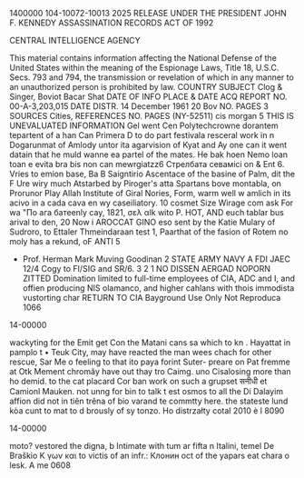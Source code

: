 1400000
104-10072-10013
2025 RELEASE UNDER THE PRESIDENT JOHN F. KENNEDY ASSASSINATION RECORDS ACT OF 1992

CENTRAL INTELLIGENCE AGENCY

This material contains information affecting the National Defense of the United States within the meaning of the Espionage Laws, Title
18, U.S.C. Secs. 793 and 794, the transmission or revelation of which in any manner to an unauthorized person is prohibited by law.
COUNTRY 
SUBJECT Clog & Singer, Boviot Bacar Shat
DATE OF
INFO
PLACE &
DATE ACQ
REPORT NO. 00-A-3,203,015
DATE DISTR. 14 December 1961
20 Bov NO. PAGES 3
SOURCES Cities,
REFERENCES 
NO. PAGES
(NY-52511)
cis morgan 5
THIS IS UNEVALUATED INFORMATION Gel went Cen
Polytechcrowne
dorantem tepartent of a han
Can Primera
D to do part festivala resceral work in n
Dogarunmat of Amlody untor ita agarvision of Kyat and Ay one
can it went datain that he muld wanne ea partel of the
mates. He bak hoen Nemo loan toan e evita bra bis non can mewrgiatzz6
Стрелбата севамici on & Ent 6. Vries to emion base, Ba B
Saigntirio Ascentace of the basine of Palm, dit the
F Ure wiry much Atstarbed by Piroger's atta Spartans bove
montabla, on Prorunor Play Allah
Institute of Giral Nories, Form, warm well w
amlich in its acivo in a cada cava en
wy caseiliatory. 10 cosmet Size Wirage com ask For wa
"По ага батеenly cay, 1821, σελ αlk wito
P. HOT, AND euch tablar bus arival to den, 20 Now i
AROCCAT GINO eso sent by the Katie Mulary of Sudroro, to
Ettaler Thmeindaraan
test 1,
Paarthat of the fasion of Rotem
no moly has a rekund, oF ANTI
5
* Prof. Herman Mark Muving Goodinan
2
STATE ARMY NAVY 
A
FDI
JAEC
12/4 Cogy to
FI/SIG and SR/6.
3
2
1
NO DISSEN AERGAD
NOPORN
ZITTED Domination limited to full-time employees of CIA, ADC and I, and
offien producing NIS olamanco, and higher cahlans with thois immodista vustorting char
RETURN TO CIA
Bayground Use Only
Not Reproduca
1066

14-00000

wackyting for the Emit get
Con the
Matani cans sa which
to kn
. Hayattat in pamplo t
• Teuk City, may have reacted the man wees
chach for other rescue, Sar Me
o feeling to that ito paya
forint Suter-
preare on Pat fremme at Otk Mement
chromây have out thay tro Caimg.
uno Cisalosing more than ho demid.
to the cat placard Cor ban
work on such a grupset
सनीधी
et Camionl Mauken.
not unng for bin to talk t
est osmos to all
the Di Dalayim affion did not in tiên trêna of bio varand
te commtty here. the stateste lund kòa cunt to mat to d
brously of sy tonzo. Ho distrzałty cotal 2010 è l
8090

14-00000

moto?
vestored the digna, b
Intimate with tum ar fifta
n Italini, temel De Braškio K
γων και to victis of an infr.: Клонин
oct of the yapars eat chara o lesk. A me
0608

